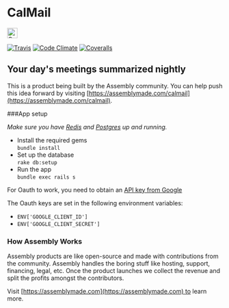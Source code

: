 # CalMail

<a href="https://assembly.com/calmail/bounties"><img src="https://asm-badger.herokuapp.com/calmail/badges/tasks.svg" height="24px" alt="Open Tasks" /></a>

[![Travis](https://img.shields.io/travis/asm-products/calmail.svg)](https://travis-ci.org/asm-products/calmail) [![Code Climate](https://img.shields.io/codeclimate/github/asm-products/calmail.svg)](https://codeclimate.com/github/asm-products/calmail) [![Coveralls](https://img.shields.io/coveralls/asm-products/calmail.svg)](https://coveralls.io/r/asm-products/calmail)

## Your day's meetings summarized nightly

This is a product being built by the Assembly community. You can help push this idea forward by visiting [https://assemblymade.com/calmail](https://assemblymade.com/calmail).


###App setup

*Make sure you have [Redis](http://redis.io) and [Postgres](http://www.postgresql.org) up and running.*

- Install the required gems
<br>`bundle install`
- Set up the database
<br>`rake db:setup`
- Run the app
<br>`bundle exec rails s`

For Oauth to work, you need to obtain an [API key from Google](https://developers.google.com/api-client-library/python/guide/aaa_apikeys)

The Oauth keys are set in the following environment variables:
- `ENV['GOOGLE_CLIENT_ID']`
- `ENV['GOOGLE_CLIENT_SECRET']`


### How Assembly Works

Assembly products are like open-source and made with contributions from the community. Assembly handles the boring stuff like hosting, support, financing, legal, etc. Once the product launches we collect the revenue and split the profits amongst the contributors.

Visit [https://assemblymade.com](https://assemblymade.com) to learn more.
